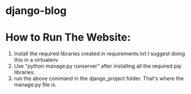 # django-blog

# How to Run The Website:
1. Install the required libraries created in requirements.txt I suggest doing this in a virtualenv
2. Use "python manage.py runserver" after installing all the required pip libraries.
3. run the above command in the django_project folder. That's where the manage.py file is.